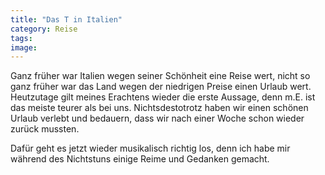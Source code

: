 ```yaml
---
title: "Das T in Italien"
category: Reise
tags: 
image: 
---
```


Ganz früher war Italien wegen seiner Schönheit eine Reise wert, nicht so ganz früher war das Land wegen der niedrigen Preise einen Urlaub wert. Heutzutage gilt meines Erachtens wieder die erste Aussage, denn m.E. ist das meiste teurer als bei uns. Nichtsdestotrotz haben wir einen schönen Urlaub verlebt und bedauern, dass wir nach einer Woche schon wieder zurück mussten.  

  

Dafür geht es jetzt wieder musikalisch richtig los, denn ich habe mir während des Nichtstuns einige Reime und Gedanken gemacht.